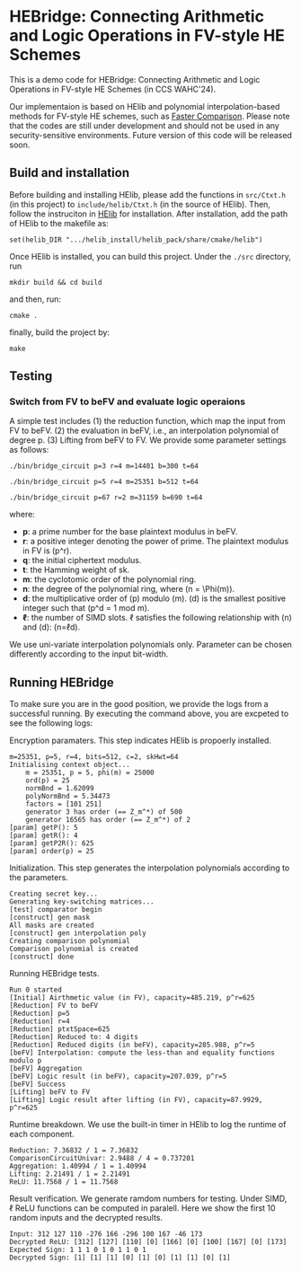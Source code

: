 # HEBridge: Connecting Arithmetic and Logic Operations in FV-style HE Schemes

This is a demo code for HEBridge: Connecting Arithmetic and Logic Operations in
FV-style HE Schemes (in CCS WAHC'24).

Our implementaion is based on HElib and polynomial interpolation-based methods for FV-style HE schemes, such as [Faster Comparison](https://eprint.iacr.org/2021/315). Please note that the codes are still under development and should not be used in any security-sensitive environments. Future version of this code will be released soon.

## Build and installation
Before building and installing HElib, please add the functions in ```src/Ctxt.h``` (in this project) to ```include/helib/Ctxt.h``` (in the source of HElib). Then, follow the instruciton in [HElib](https://github.com/homenc/HElib) for installation. After installation, add the path of HElib to the makefile as:

    set(helib_DIR ".../helib_install/helib_pack/share/cmake/helib")

Once HElib is installed, you can build this project. Under the  ```./src``` directory, run

    mkdir build && cd build

and then, run:

    cmake .

finally, build the project by:

    make

## Testing
### Switch from FV to beFV and evaluate logic operaions
A simple test includes (1) the reduction function, which map the input from FV to beFV. (2) the evaluation in beFV, i.e., an interpolation polynomial of degree p. (3) Lifting from beFV to FV. We provide some parameter settings as follows:
  
    ./bin/bridge_circuit p=3 r=4 m=14401 b=300 t=64

    ./bin/bridge_circuit p=5 r=4 m=25351 b=512 t=64
    
    ./bin/bridge_circuit p=67 r=2 m=31159 b=690 t=64
    
where:
- **p**: a prime number for the base plaintext modulus in beFV.
- **r**: a positive integer denoting the power of prime. The plaintext modulus in FV is \(p^r\).
- **q**: the initial ciphertext modulus.
- **t**: the Hamming weight of sk.
- **m**: the cyclotomic order of the polynomial ring.
- **n**: the degree of the polynomial ring, where \(n = \Phi(m)\).
- **d**: the multiplicative order of \(p\) modulo \(m\). \(d\) is the smallest positive integer such that \(p^d = 1 mod m\).
- **ℓ**: the number of SIMD slots. ℓ satisfies the following relationship with \(n\) and \(d\): \(n=ℓd\).

We use uni-variate interpolation polynomials only. Parameter can be chosen differently according to the input bit-width.

## Running HEBridge
To make sure you are in the good position, we provide the logs from a successful running. By executing the command above, you are excpeted to see the following logs:

Encryption paramaters. This step indicates HElib is propoerly installed.

    m=25351, p=5, r=4, bits=512, c=2, skHwt=64
    Initialising context object...
        m = 25351, p = 5, phi(m) = 25000
        ord(p) = 25
        normBnd = 1.62099
        polyNormBnd = 5.34473
        factors = [101 251]
        generator 3 has order (== Z_m^*) of 500
        generator 16565 has order (== Z_m^*) of 2
    [param] getP(): 5
    [param] getR(): 4
    [param] getP2R(): 625
    [param] order(p) = 25

Initialization. This step generates the interpolation polynomials according to the parameters.

    Creating secret key...
    Generating key-switching matrices...
    [test] comparator begin
    [construct] gen mask
    All masks are created
    [construct] gen interpolation poly
    Creating comparison polynomial
    Comparison polynomial is created
    [construct] done

Running HEBridge tests.

    Run 0 started
    [Initial] Airthmetic value (in FV), capacity=485.219, p^r=625
    [Reduction] FV to beFV
    [Reduction] p=5
    [Reduction] r=4
    [Reduction] ptxtSpace=625
    [Reduction] Reduced to: 4 digits
    [Reduction] Reduced digits (in beFV), capacity=285.988, p^r=5
    [beFV] Interpolation: compute the less-than and equality functions modulo p
    [beFV] Aggregation
    [beFV] Logic result (in beFV), capacity=207.039, p^r=5
    [beFV] Success
    [Lifting] beFV to FV
    [Lifting] Logic result after lifting (in FV), capacity=87.9929, p^r=625

Runtime breakdown. We use the built-in timer in HElib to log the runtime of each component.
 
    Reduction: 7.36832 / 1 = 7.36832
    ComparisonCircuitUnivar: 2.9488 / 4 = 0.737201  
    Aggregation: 1.40994 / 1 = 1.40994  
    Lifting: 2.21491 / 1 = 2.21491  
    ReLU: 11.7568 / 1 = 11.7568  

Result verification. We generate ramdom numbers for testing. Under SIMD, ℓ ReLU functions can be computed in paralell. Here we show the first 10 random inputs and the decrypted results.

    Input: 312 127 110 -276 166 -296 100 167 -46 173
    Decrypted ReLU: [312] [127] [110] [0] [166] [0] [100] [167] [0] [173]
    Expected Sign: 1 1 1 0 1 0 1 1 0 1
    Decrypted Sign: [1] [1] [1] [0] [1] [0] [1] [1] [0] [1]